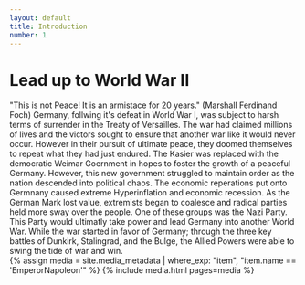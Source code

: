 ```yaml
---
layout: default
title: Introduction
number: 1
---
```

# Lead up to World War II

"This is not Peace! It is an armistace for 20 years." (Marshall Ferdinand Foch) Germany, follwing it's defeat in World War I, was subject to harsh terms of surrender in the Treaty of Versailles. The war had claimed millions of lives and the victors sought to ensure that another war like it would never occur. However in their pursuit of ultimate peace, they doomed themselves to repeat what they had just endured. The Kasier was replaced with the democratic Weimar Goernment in hopes to foster the growth of a peaceful Germany. However, this new government struggled to maintain order as the nation descended into political chaos. The economic reperations put onto Germnany caused extreme Hyperinflation and economic recession. As the German Mark lost value, extremists began to coalesce and radical parties held more sway over the people. One of these groups was the Nazi Party. This Party would ultimatly take power and lead Germany into another World War. While the war started in favor of Germany; through the three key battles of Dunkirk, Stalingrad, and the Bulge, the Allied Powers were able to swing the tide of war and win.  
{% assign media = site.media_metadata | where_exp: "item", "item.name == 'EmperorNapoleon'" %}
{% include media.html pages=media %}

[^1]: First example footnote. View other pages to see sample methods of working with Markdown.
[^2]: I copied this text from this [website](https://www.lipsum.com/feed/html) 
